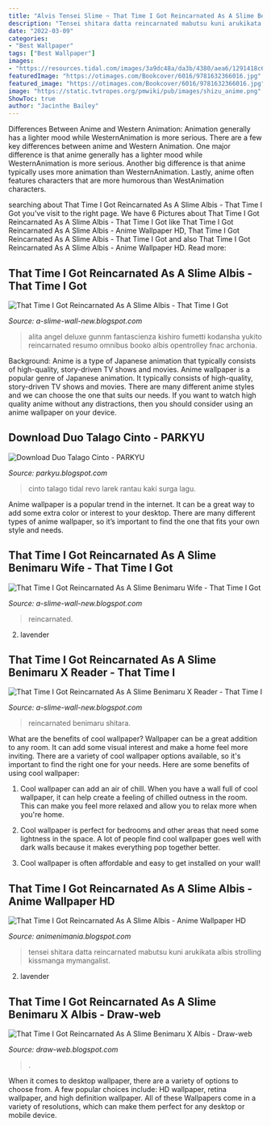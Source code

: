 ```yaml
---
title: "Alvis Tensei Slime ~ That Time I Got Reincarnated As A Slime Benimaru Wife"
description: "Tensei shitara datta reincarnated mabutsu kuni arukikata albis strolling kissmanga mymangalist"
date: "2022-03-09"
categories:
- "Best Wallpaper"
tags: ["Best Wallpaper"]
images:
- "https://resources.tidal.com/images/3a9dc48a/da3b/4380/aea6/1291418c6b9d/640x640.jpg"
featuredImage: "https://otimages.com/Bookcover/6016/9781632366016.jpg"
featured_image: "https://otimages.com/Bookcover/6016/9781632366016.jpg"
image: "https://static.tvtropes.org/pmwiki/pub/images/shizu_anime.png"
ShowToc: true
author: "Jacinthe Bailey"
---
```



Differences Between Anime and Western Animation: Animation generally has a lighter mood while WesternAnimation is more serious.
There are a few key differences between anime and Western Animation. One major difference is that anime generally has a lighter mood while WesternAnimation is more serious. Another big difference is that anime typically uses more animation than WesternAnimation. Lastly, anime often features characters that are more humorous than WestAnimation characters.

	

		
searching about That Time I Got Reincarnated As A Slime Albis - That Time I Got you've visit to the right page. We have 6 Pictures about That Time I Got Reincarnated As A Slime Albis - That Time I Got like That Time I Got Reincarnated As A Slime Albis - Anime Wallpaper HD, That Time I Got Reincarnated As A Slime Albis - That Time I Got and also That Time I Got Reincarnated As A Slime Albis - Anime Wallpaper HD. Read more:
		
    
## That Time I Got Reincarnated As A Slime Albis - That Time I Got

<img loading=lazy src="https://otimages.com/Bookcover/6016/9781632366016.jpg" onerror="this.onerror=null;this.src='https://tse1.mm.bing.net/th?id=OIP.HFCb0kDg51P3yDD3OD854wAAAA&amp;pid=15.1';" alt="That Time I Got Reincarnated As A Slime Albis - That Time I Got">

_Source: a-slime-wall-new.blogspot.com_

>alita angel deluxe gunnm fantascienza kishiro fumetti kodansha yukito reincarnated resumo omnibus booko albis opentrolley fnac archonia. 

	

Background: Anime is a type of Japanese animation that typically consists of high-quality, story-driven TV shows and movies.
Anime wallpaper is a popular genre of Japanese animation. It typically consists of high-quality, story-driven TV shows and movies. There are many different anime styles and we can choose the one that suits our needs. If you want to watch high quality anime without any distractions, then you should consider using an anime wallpaper on your device.

    
## Download Duo Talago Cinto - PARKYU

<img loading=lazy src="https://resources.tidal.com/images/3a9dc48a/da3b/4380/aea6/1291418c6b9d/640x640.jpg" onerror="this.onerror=null;this.src='https://tse3.mm.bing.net/th?id=OIP.2narrIli6sw_4DPzbHzrRwHaHa&amp;pid=15.1';" alt="Download Duo Talago Cinto - PARKYU">

_Source: parkyu.blogspot.com_

>cinto talago tidal revo larek rantau kaki surga lagu. 

	

Anime wallpaper is a popular trend in the internet. It can be a great way to add some extra color or interest to your desktop. There are many different types of anime wallpaper, so it’s important to find the one that fits your own style and needs.

    
## That Time I Got Reincarnated As A Slime Benimaru Wife - That Time I Got

<img loading=lazy src="https://i.ebayimg.com/images/g/-LsAAOSw0IBcnHrv/s-l400.jpg" onerror="this.onerror=null;this.src='https://tse3.mm.bing.net/th?id=OIP.205F8bZ_EWhDgulW-P8UeAAAAA&amp;pid=15.1';" alt="That Time I Got Reincarnated As A Slime Benimaru Wife - That Time I Got">

_Source: a-slime-wall-new.blogspot.com_

>reincarnated. 

	

2. lavender 

    
## That Time I Got Reincarnated As A Slime Benimaru X Reader - That Time I

<img loading=lazy src="https://i.quotev.com/img/q/u/19/4/8/nhh2kwwf5c.jpg" onerror="this.onerror=null;this.src='https://tse4.mm.bing.net/th?id=OIP.u5Ve4B63PaRiXJj6qF2BqwAAAA&amp;pid=15.1';" alt="That Time I Got Reincarnated As A Slime Benimaru X Reader - That Time I">

_Source: a-slime-wall-new.blogspot.com_

>reincarnated benimaru shitara. 

	

What are the benefits of cool wallpaper?
Wallpaper can be a great addition to any room. It can add some visual interest and make a home feel more inviting. There are a variety of cool wallpaper options available, so it's important to find the right one for your needs. Here are some benefits of using cool wallpaper: 
1. Cool wallpaper can add an air of chill. When you have a wall full of cool wallpaper, it can help create a feeling of chilled outness in the room. This can make you feel more relaxed and allow you to relax more when you're home. 

2. Cool wallpaper is perfect for bedrooms and other areas that need some lightness in the space. A lot of people find cool wallpaper goes well with dark walls because it makes everything pop together better. 

3. Cool wallpaper is often affordable and easy to get installed on your wall!

    
## That Time I Got Reincarnated As A Slime Albis - Anime Wallpaper HD

<img loading=lazy src="https://img.mghubcdn.com/file/imghub/tensei-shitara-slime-datta-ken-the-ways-of-strolling-in-the-demon-country/22/14.jpg" onerror="this.onerror=null;this.src='https://tse1.mm.bing.net/th?id=OIP.zaCR5PEd5J7x4Hiy-_pSdgHaKh&amp;pid=15.1';" alt="That Time I Got Reincarnated As A Slime Albis - Anime Wallpaper HD">

_Source: animenimania.blogspot.com_

>tensei shitara datta reincarnated mabutsu kuni arukikata albis strolling kissmanga mymangalist. 

	

2. lavender 

    
## That Time I Got Reincarnated As A Slime Benimaru X Albis - Draw-web

<img loading=lazy src="https://static.tvtropes.org/pmwiki/pub/images/shizu_anime.png" onerror="this.onerror=null;this.src='https://tse3.mm.bing.net/th?id=OIP.rgaBA_90mO7mCLPkym-lWQAAAA&amp;pid=15.1';" alt="That Time I Got Reincarnated As A Slime Benimaru X Albis - Draw-web">

_Source: draw-web.blogspot.com_

>. 

	

When it comes to desktop wallpaper, there are a variety of options to choose from. A few popular choices include: HD wallpaper, retina wallpaper, and high definition wallpaper. All of these Wallpapers come in a variety of resolutions, which can make them perfect for any desktop or mobile device. 

